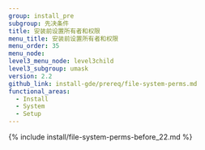 ```yaml
---
group: install_pre
subgroup: 先决条件
title: 安装前设置所有者和权限
menu_title: 安装前设置所有者和权限
menu_order: 35
menu_node:
level3_menu_node: level3child
level3_subgroup: umask
version: 2.2
github_link: install-gde/prereq/file-system-perms.md
functional_areas:
  - Install
  - System
  - Setup
---
```


{% include install/file-system-perms-before_22.md %}
